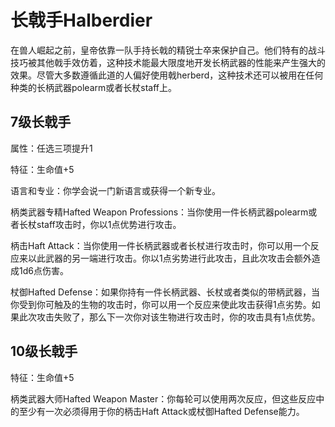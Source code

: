 # 长戟手Halberdier

在兽人崛起之前，皇帝依靠一队手持长戟的精锐士卒来保护自己。他们特有的战斗技巧被其他戟手效仿着，这种技术能最大限度地开发长柄武器的性能来产生强大的效果。尽管大多数遵循此道的人偏好使用戟herberd，这种技术还可以被用在任何种类的长柄武器polearm或者长杖staff上。

## 7级长戟手

属性：任选三项提升1

特征：生命值+5

语言和专业：你学会说一门新语言或获得一个新专业。

柄类武器专精Hafted Weapon
Professions：当你使用一件长柄武器polearm或者长杖staff攻击时，你以1点优势进行攻击。

柄击Haft
Attack：当你使用一件长柄武器或者长杖进行攻击时，你可以用一个反应来以此武器的另一端进行攻击。你以1点劣势进行此攻击，且此次攻击会额外造成1d6点伤害。

杖御Hafted
Defense：如果你持有一件长柄武器、长杖或者类似的带柄武器，当你受到你可触及的生物的攻击时，你可以用一个反应来使此攻击获得1点劣势。如果此次攻击失败了，那么下一次你对该生物进行攻击时，你的攻击具有1点优势。

## 10级长戟手

特征：生命值+5

柄类武器大师Hafted Weapon
Master：你每轮可以使用两次反应，但这些反应中的至少有一次必须得用于你的柄击Haft
Attack或杖御Hafted Defense能力。
